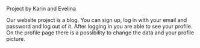 Project by Karin and Evelina

Our website project is a blog. You can sign up, log in with your email and password and log out of it. After logging in you are able to see your profile. On the profile page there is a possibility to change the data and your profile picture.